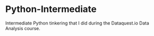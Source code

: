 # Python-Intermediate
Intermediate Python tinkering that I did during the Dataquest.io Data Analysis course. 
